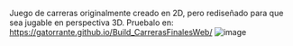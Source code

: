 Juego de carreras originalmente creado en 2D, pero rediseñado para que sea jugable en perspectiva 3D.
Pruebalo en: https://gatorrante.github.io/Build_CarrerasFinalesWeb/
![image](https://github.com/user-attachments/assets/6177c1cd-3739-4ed9-82ad-380a8ff43c5a)
